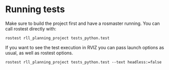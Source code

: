 # Running tests


Make sure to build the project first and have a rosmaster running. You can call rostest directly with:

```
rostest rll_planning_project tests_python.test
```

If you want to see the test execution in RVIZ you can pass launch options as usual, as well as rostest options.

```
rostest rll_planning_project tests_python.test --text headless:=false
```


